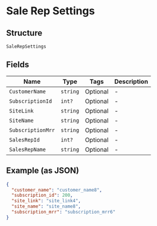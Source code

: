 
# Sale Rep Settings

## Structure

`SaleRepSettings`

## Fields

| Name | Type | Tags | Description |
|  --- | --- | --- | --- |
| `CustomerName` | `string` | Optional | - |
| `SubscriptionId` | `int?` | Optional | - |
| `SiteLink` | `string` | Optional | - |
| `SiteName` | `string` | Optional | - |
| `SubscriptionMrr` | `string` | Optional | - |
| `SalesRepId` | `int?` | Optional | - |
| `SalesRepName` | `string` | Optional | - |

## Example (as JSON)

```json
{
  "customer_name": "customer_name8",
  "subscription_id": 200,
  "site_link": "site_link4",
  "site_name": "site_name8",
  "subscription_mrr": "subscription_mrr6"
}
```

